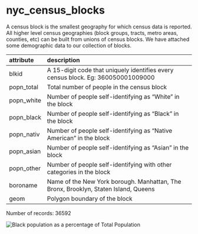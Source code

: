 # nyc\_census\_blocks
A census block is the smallest geography for which census data is reported. All higher level census geographies (block groups, tracts, metro areas, counties, etc) can be built from unions of census blocks. We have attached some demographic data to our collection of blocks.

| attribute | description |
| :-------- | :---------- |
| blkid     | A 15-digit code that uniquely identifies every census block. Eg: 360050001009000 |
| popn_total | Total number of people in the census block |
| popn_white | Number of people self-identifying as “White” in the block |
| popn_black | Number of people self-identifying as “Black” in the block |
| popn_nativ | Number of people self-identifying as “Native American” in the block |
| popn_asian | Number of people self-identifying as “Asian” in the block |
| popn_other | Number of people self-identifying with other categories in the block |
| boroname | Name of the New York borough. Manhattan, The Bronx, Brooklyn, Staten Island, Queens |
| geom | Polygon boundary of the block |

Number of records: 36592

![Black population as a percentage of Total Population](http://workshops.boundlessgeo.com/postgis-intro/_images/nyc_census_blocks.png)
